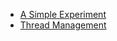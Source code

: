 - [A Simple Experiment](../../c++/concurrency-parallel/simple-experiment.md)
- [Thread Management](../../c++/concurrency-parallel/thread-management.md)